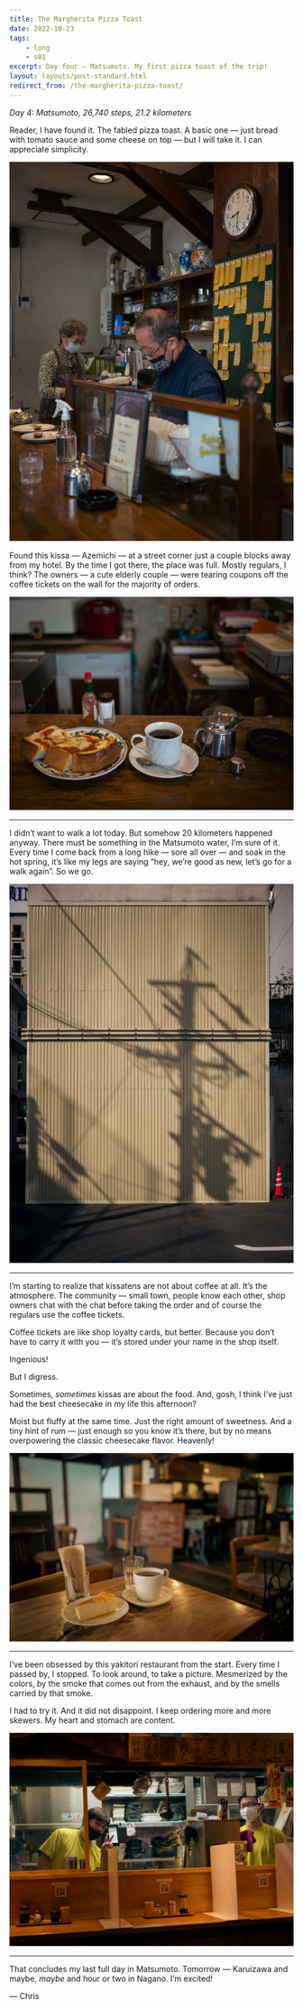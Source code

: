 ```yaml
---
title: The Margherita Pizza Toast
date: 2022-10-23
tags: 
    - long
    - s01
excerpt: Day four — Matsumoto. My first pizza toast of the trip!
layout: layouts/post-standard.html
redirect_from: /the-margherita-pizza-toast/
---
```

*Day 4: Matsumoto, 26,740 steps, 21.2 kilometers*

Reader, I have found it. The fabled pizza toast. A basic one — just bread with tomato sauce and some cheese on top — but I will take it. I can appreciate simplicity.

![Azeimichi](/assets/images/tmpt1.jpeg)

Found this kissa — Azemichi — at a street corner just a couple blocks away from my hotel. By the time I got there, the place was full. Mostly regulars, I think? The owners — a cute elderly couple — were tearing coupons off the coffee tickets on the wall for the majority of orders.

![Azeimichi 2](/assets/images/tmpt2.jpeg)

---

I didn’t want to walk a lot today. But somehow 20 kilometers happened anyway. There must be something in the Matsumoto water, I’m sure of it. Every time I come back from a long hike — sore all over — and soak in the hot spring, it’s like my legs are saying “hey, we’re good as new, let’s go for a walk again”. So we go.

![Love the light here](/assets/images/tmpt3.jpeg)

---

I’m starting to realize that kissatens are not about coffee at all. It’s the atmosphere. The community — small town, people know each other, shop owners chat with the chat before taking the order and of course the regulars use the coffee tickets.

Coffee tickets are like shop loyalty cards, but better. Because you don’t have to carry it with you — it’s stored under your name in the shop itself.

Ingenious!

But I digress.

Sometimes, *sometimes* kissas are about the food. And, gosh, I think I’ve just had the best cheesecake in my life this afternoon?

Moist but fluffy at the same time. Just the right amount of sweetness. And a tiny hint of rum — just enough so you know it’s there, but by no means overpowering the classic cheesecake flavor. Heavenly!

![かうひいや3番地](/assets/images/tmpt5.jpeg)



---

I’ve been obsessed by this yakitori restaurant from the start. Every time I passed by, I stopped. To look around, to take a picture. Mesmerized by the colors, by the smoke that comes out from the exhaust, and by the smells carried by that smoke.

I had to try it. And it did not disappoint. I keep ordering more and more skewers. My heart and stomach are content.

![Kirakuya](/assets/images/tmpt6.jpeg)

---

That concludes my last full day in Matsumoto. Tomorrow — Karuizawa and maybe, *maybe* and hour or two in Nagano. I’m excited!

— Chris
